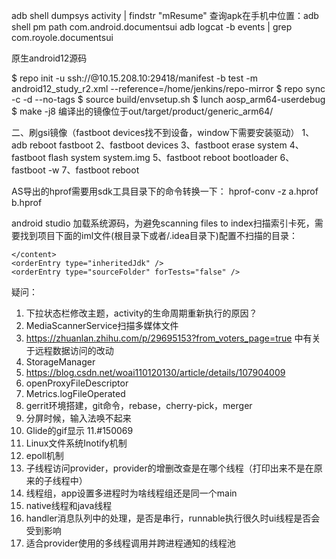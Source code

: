 

adb shell dumpsys activity | findstr "mResume"
查询apk在手机中位置：adb shell pm path com.android.documentsui
adb logcat -b events | grep com.royole.documentsui



原生android12源码

$ repo init -u ssh://<name>@10.15.208.10:29418/manifest -b test -m android12_study_r2.xml --reference=/home/jenkins/repo-mirror
$ repo sync -c -d --no-tags
$ source build/envsetup.sh
$ lunch aosp_arm64-userdebug
$ make -j8
编译出的镜像位于out/target/product/generic_arm64/

二、刷gsi镜像（fastboot devices找不到设备，window下需要安装驱动）
1、adb reboot fastboot
2、fastboot devices
3、fastboot erase system
4、fastboot flash system system.img
5、fastboot reboot bootloader
6、fastboot -w
7、fastboot reboot


AS导出的hprof需要用sdk工具目录下的命令转换一下：
hprof-conv -z a.hprof b.hprof



android studio 加载系统源码，为避免scanning files to index扫描索引卡死，需要找到项目下面的iml文件(根目录下或者/.idea目录下)配置不扫描的目录：
<module type="JAVA_MODULE" version="4">
  <component name="NewModuleRootManager" inherit-compiler-output="true">
    <exclude-output />
	<content url="file://$MODULE_DIR$">
      <excludeFolder url="file://$MODULE_DIR$/out" />
      <excludeFolder url="file://$MODULE_DIR$/art" />
      <excludeFolder url="file://$MODULE_DIR$/bionic" />
      <excludeFolder url="file://$MODULE_DIR$/bootable" />
      <excludeFolder url="file://$MODULE_DIR$/compatibility" />
      <excludeFolder url="file://$MODULE_DIR$/cts" />
      <!--excludeFolder url="file://$MODULE_DIR$/dalvik" /-->
      <excludeFolder url="file://$MODULE_DIR$/developers" />
      <excludeFolder url="file://$MODULE_DIR$/development" />
      <excludeFolder url="file://$MODULE_DIR$/device" />
      <excludeFolder url="file://$MODULE_DIR$/external" />
      <!--excludeFolder url="file://$MODULE_DIR$/frameworks" /-->
      <excludeFolder url="file://$MODULE_DIR$/hardware" />
      <excludeFolder url="file://$MODULE_DIR$/kernel" />
      <excludeFolder url="file://$MODULE_DIR$/libcore" />
      <excludeFolder url="file://$MODULE_DIR$/libnativehelper" />
      <excludeFolder url="file://$MODULE_DIR$/out" />
      <!--excludeFolder url="file://$MODULE_DIR$/packages" /-->
      <excludeFolder url="file://$MODULE_DIR$/pdk" />
      <excludeFolder url="file://$MODULE_DIR$/platform_testing" />
      <excludeFolder url="file://$MODULE_DIR$/prebuilts" />
      <excludeFolder url="file://$MODULE_DIR$/sdk" />
      <excludeFolder url="file://$MODULE_DIR$/system" />
      <excludeFolder url="file://$MODULE_DIR$/test" />
      <excludeFolder url="file://$MODULE_DIR$/toolchain" />
	  <excludeFolder url="file://$MODULE_DIR$/tools" />
      <excludeFolder url="file://$MODULE_DIR$/.bootstrap" />
      <excludeFolder url="file://$MODULE_DIR$/.idea" />
      <excludeFolder url="file://$MODULE_DIR$/.repo" />

    </content>
    <orderEntry type="inheritedJdk" />
    <orderEntry type="sourceFolder" forTests="false" />
  </component>
</module>




疑问：

1. 下拉状态栏修改主题，activity的生命周期重新执行的原因？
2. MediaScannerService扫描多媒体文件
3. https://zhuanlan.zhihu.com/p/29695153?from_voters_page=true  中有关于远程数据访问的改动
4. StorageManager
5. https://blog.csdn.net/woai110120130/article/details/107904009
6. openProxyFileDescriptor
7. Metrics.logFileOperated
8. gerrit环境搭建，git命令，rebase，cherry-pick，merger
9. 分屏时候，输入法唤不起来
10. Glide的gif显示
11.#150069
12. Linux文件系统Inotify机制
13. epoll机制
14. 子线程访问provider，provider的增删改查是在哪个线程（打印出来不是在原来的子线程中）
15. 线程组，app设置多进程时为啥线程组还是同一个main
16. native线程和java线程
17. handler消息队列中的处理，是否是串行，runnable执行很久时ui线程是否会受到影响
18. 适合provider使用的多线程调用并跨进程通知的线程池
